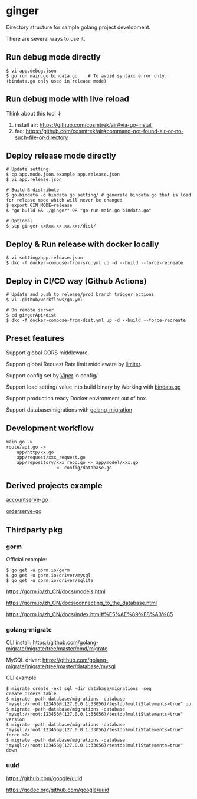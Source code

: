 # ginger 

Directory structure for sample golang project development.

There are several ways to use it.

## Run debug mode directly

```
$ vi app.debug.json
$ go run main.go bindata.go    # To avoid syntaxx error only. (bindata.go only used in release mode)
```

## Run debug mode with live reload

Think about this tool ↓
1) install air: https://github.com/cosmtrek/air#via-go-install
2) faq: https://github.com/cosmtrek/air#command-not-found-air-or-no-such-file-or-directory

## Deploy release mode directly

```
# Update setting
$ cp app.mode.json.example app.release.json
$ vi app.release.json

# Build & distribute
$ go-bindata -o bindata.go setting/ # generate bindata.go that is load for release mode which will never be changed
$ export GIN_MODE=release
$ "go build && ./ginger" OR "go run main.go bindata.go"

# Optional
$ scp ginger xx@xx.xx.xx.xx:/dist/
```

## Deploy & Run release with docker locally

```
$ vi setting/app.release.json
$ dkc -f docker-compose-from-src.yml up -d --build --force-recreate
```

## Deploy in CI/CD way (Github Actions)

```
# Update and push to release/prod branch trigger actions
$ vi .github/workflows/go.yml

# On remote server
$ cd gingerApi/dist
$ dkc -f docker-compose-from-dist.yml up -d --build --force-recreate
```

## Preset features

Support global CORS middleware.

Support global Request Rate limit middleware by [limiter](https://github.com/ulule/limiter).

Support config set by [Viper](https://github.com/spf13/viper) in config/

Support load setting/ value into build binary by Working with [bindata.go](https://github.com/go-bindata/go-bindata)

Support production ready Docker environment out of box.

Support database/migrations with [golang-migration](https://github.com/golang-migrate/migrate)

## Development workflow

```
main.go ->
route/api.go ->
	app/http/xx.go
	app/request/xxx_request.go
	app/repository/xxx_repo.go <- app/model/xxx.go
				   <- config/database.go
```

## Derived projects example

[accountserve-go](https://github.com/farwish/accountserve-go)

[orderserve-go](https://github.com/farwish/orderserve-go)


## Thirdparty pkg

### gorm

Official example:
```
$ go get -u gorm.io/gorm
$ go get -u gorm.io/driver/mysql
$ go get -u gorm.io/driver/sqlite
```

https://gorm.io/zh_CN/docs/models.html

https://gorm.io/zh_CN/docs/connecting_to_the_database.html

https://gorm.io/zh_CN/docs/index.html#%E5%AE%89%E8%A3%85


### golang-migrate

CLI install: https://github.com/golang-migrate/migrate/tree/master/cmd/migrate

MySQL driver: https://github.com/golang-migrate/migrate/tree/master/database/mysql

CLI example
```
$ migrate create -ext sql -dir database/migrations -seq create_orders_table
$ migrate -path database/migrations -database "mysql://root:123456@(127.0.0.1:33056)/testdb?multiStatements=true" up
$ migrate -path database/migrations -database "mysql://root:123456@(127.0.0.1:33056)/testdb?multiStatements=true" version
$ migrate -path database/migrations -database "mysql://root:123456@(127.0.0.1:33056)/testdb?multiStatements=true" force <2>
$ migrate -path database/migrations -database "mysql://root:123456@(127.0.0.1:33056)/testdb?multiStatements=true" down
```

### uuid

https://github.com/google/uuid

https://godoc.org/github.com/google/uuid
